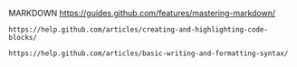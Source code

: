 MARKDOWN
    https://guides.github.com/features/mastering-markdown/
    
    https://help.github.com/articles/creating-and-highlighting-code-blocks/

    https://help.github.com/articles/basic-writing-and-formatting-syntax/
    